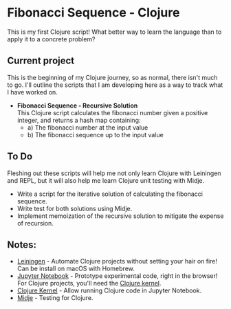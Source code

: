 # Fibonacci Sequence - Clojure  
This is my first Clojure script! What better way to learn the language than to
apply it to a concrete problem?

## Current project
This is the beginning of my Clojure journey, so as normal, there isn't much to
go. I'll outline the scripts that I am developing here as a way to track what
I have worked on.

  * **Fibonacci Sequence - Recursive Solution**  
  This Clojure script calculates the fibonacci number given a positive integer,
  and returns a hash map containing:
    * a) The fibonacci number at the input value
    * b) The fibonacci sequence up to the input value

## To Do  
Fleshing out these scripts will help me not only learn Clojure with Leiningen
and REPL, but it will also help me learn Clojure unit testing with Midje.

  * Write a script for the iterative solution of calculating the fibonacci
    sequence.
  * Write test for both solutions using Midje.
  * Implement memoization of the recursive solution to mitigate the expense of
    recursion.

## Notes:

* [Leiningen](https://github.com/technomancy/leiningen/tree/stable) - Automate
  Clojure projects without setting your hair on fire! Can be install on macOS
  with Homebrew.
* [Jupyter Notebook](https://jupyter.org/) - Prototype experimental code, right
  in the browser! For Clojure projects, you'll need the [Clojure kernel](https://github.com/roryk/clojupyter).
* [Clojure Kernel](https://github.com/roryk/clojupyter) - Allow running Clojure
  code in Jupyter Notebook.
* [Midje](https://github.com/marick/Midje) - Testing for Clojure.
